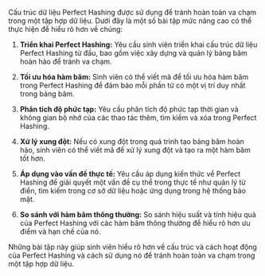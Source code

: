 Cấu trúc dữ liệu Perfect Hashing được sử dụng để tránh hoàn toàn va chạm trong một tập hợp dữ liệu. Dưới đây là một số bài tập mức nâng cao có thể thực hiện để hiểu rõ hơn về chúng:

1. **Triển khai Perfect Hashing:** Yêu cầu sinh viên triển khai cấu trúc dữ liệu Perfect Hashing từ đầu, bao gồm việc xây dựng và quản lý bảng băm hoàn hảo để tránh va chạm.

2. **Tối ưu hóa hàm băm:** Sinh viên có thể viết mã để tối ưu hóa hàm băm trong Perfect Hashing để đảm bảo mỗi phần tử có một vị trí duy nhất trong bảng băm.

3. **Phân tích độ phức tạp:** Yêu cầu phân tích độ phức tạp thời gian và không gian bộ nhớ của các thao tác thêm, tìm kiếm và xóa trong Perfect Hashing.

4. **Xử lý xung đột:** Nếu có xung đột trong quá trình tạo bảng băm hoàn hảo, sinh viên có thể viết mã để xử lý xung đột và tạo ra một hàm băm tốt hơn.

5. **Áp dụng vào vấn đề thực tế:** Yêu cầu áp dụng kiến thức về Perfect Hashing để giải quyết một vấn đề cụ thể trong thực tế như quản lý từ điển, tìm kiếm trong cơ sở dữ liệu hoặc ứng dụng trong hệ thống bảo mật.

6. **So sánh với hàm băm thông thường:** So sánh hiệu suất và tính hiệu quả của Perfect Hashing với các hàm băm thông thường để hiểu rõ hơn ưu điểm và hạn chế của nó.

Những bài tập này giúp sinh viên hiểu rõ hơn về cấu trúc và cách hoạt động của Perfect Hashing và cách sử dụng nó để tránh hoàn toàn va chạm trong một tập hợp dữ liệu.
